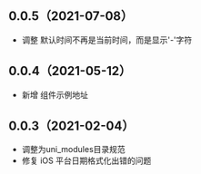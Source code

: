 ## 0.0.5（2021-07-08）
- 调整 默认时间不再是当前时间，而是显示'-'字符
## 0.0.4（2021-05-12）
- 新增 组件示例地址
## 0.0.3（2021-02-04）
- 调整为uni_modules目录规范
- 修复 iOS 平台日期格式化出错的问题
